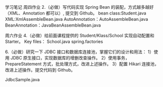 学习笔记
周四作业
2.（必做）写代码实现 Spring Bean 的装配，方式越多越好（XML、Annotation 都可以）, 提交到 Github。
bean class:Student.java
XML:XmlAssembleBean.java
AutoAnnotation：AutoAssembleBean.java
BeanAnnotation：JavaBeanAssembleBean.java

周六作业
4.（必做）给前面课程提供的 Student/Klass/School 实现自动配置和 Starter。
Key files：
School.java
spring.factories

6.（必做）研究一下 JDBC 接口和数据库连接池，掌握它们的设计和用法：
1）使用 JDBC 原生接口，实现数据库的增删改查操作。
2）使用事务，PrepareStatement 方式，批处理方式，改进上述操作。
3）配置 Hikari 连接池，改进上述操作。提交代码到 Github。

JdbcSample.java
